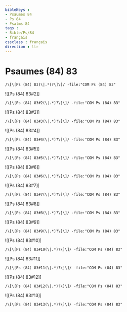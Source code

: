 ```yaml
---
bibleKeys : 
- Psaumes 84
- Ps 84
- Psalms 84
tags : 
- Bible/Ps/84
- français
cssclass : français
direction : ltr
---
```


# Psaumes (84) 83

```query
/\[\[Ps (84) 83(\|.*)?\]\]/ -file:"COM Ps (84) 83"
```



![[Ps (84) 83#2]]

```query
/\[\[Ps (84) 83#2(\|.*)?\]\]/ -file:"COM Ps (84) 83"
```

![[Ps (84) 83#3]]

```query
/\[\[Ps (84) 83#3(\|.*)?\]\]/ -file:"COM Ps (84) 83"
```

![[Ps (84) 83#4]]

```query
/\[\[Ps (84) 83#4(\|.*)?\]\]/ -file:"COM Ps (84) 83"
```

![[Ps (84) 83#5]]

```query
/\[\[Ps (84) 83#5(\|.*)?\]\]/ -file:"COM Ps (84) 83"
```

![[Ps (84) 83#6]]

```query
/\[\[Ps (84) 83#6(\|.*)?\]\]/ -file:"COM Ps (84) 83"
```

![[Ps (84) 83#7]]

```query
/\[\[Ps (84) 83#7(\|.*)?\]\]/ -file:"COM Ps (84) 83"
```

![[Ps (84) 83#8]]

```query
/\[\[Ps (84) 83#8(\|.*)?\]\]/ -file:"COM Ps (84) 83"
```

![[Ps (84) 83#9]]

```query
/\[\[Ps (84) 83#9(\|.*)?\]\]/ -file:"COM Ps (84) 83"
```

![[Ps (84) 83#10]]

```query
/\[\[Ps (84) 83#10(\|.*)?\]\]/ -file:"COM Ps (84) 83"
```

![[Ps (84) 83#11]]

```query
/\[\[Ps (84) 83#11(\|.*)?\]\]/ -file:"COM Ps (84) 83"
```

![[Ps (84) 83#12]]

```query
/\[\[Ps (84) 83#12(\|.*)?\]\]/ -file:"COM Ps (84) 83"
```

![[Ps (84) 83#13]]

```query
/\[\[Ps (84) 83#13(\|.*)?\]\]/ -file:"COM Ps (84) 83"
```

